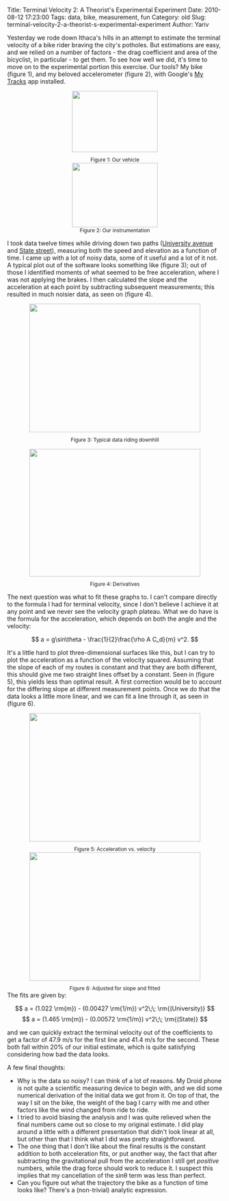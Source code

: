 Title: Terminal Velocity 2: A Theorist's Experimental Experiment
Date: 2010-08-12 17:23:00
Tags: data, bike, measurement, fun
Category: old
Slug: terminal-velocity-2-a-theorist-s-experimental-experiment
Author: Yariv


Yesterday we rode down Ithaca's hills in an attempt to estimate the terminal velocity of a bike rider braving the city's potholes. But estimations are easy, and we relied on a number of factors - the drag coefficient and area of the bicyclist, in particular - to get them. To see how well we did, it's time to move on to the experimental portion this exercise. Our tools? My bike (figure 1), and my beloved accelerometer (figure 2), with Google's <a href="http://mytracks.appspot.com/">My Tracks</a> app installed.

<div style="text-align: center;"><a href="http://2.bp.blogspot.com/_JIGLe2C6VxI/TGRzmU_-t0I/AAAAAAAACFA/6JFhG9Z9YiA/s1600/bike.jpg" onblur="try {parent.deselectBloggerImageGracefully();} catch(e) {}"><img alt="" border="0" id="BLOGGER_PHOTO_ID_5504651746862872386" src="http://2.bp.blogspot.com/_JIGLe2C6VxI/TGRzmU_-t0I/AAAAAAAACFA/6JFhG9Z9YiA/s200/bike.jpg" style="cursor: pointer; display: block; height: 143px; margin: 0px auto 10px; text-align: center; width: 200px;" /></a><span style="font-size: 85%;">Figure 1: Our vehicle</span>

<div style="text-align: center;"><a href="http://2.bp.blogspot.com/_JIGLe2C6VxI/TGRn_JN3A6I/AAAAAAAACEQ/b02aLvN9_ys/s1600/Droid+2.png" onblur="try {parent.deselectBloggerImageGracefully();} catch(e) {}"><img alt="" border="0" id="BLOGGER_PHOTO_ID_5504638979057058722" src="http://2.bp.blogspot.com/_JIGLe2C6VxI/TGRn_JN3A6I/AAAAAAAACEQ/b02aLvN9_ys/s200/Droid+2.png" style="cursor: pointer; height: 150px; width: 200px;" /></a></div></div><div style="text-align: center;"><span style="font-size: 85%;">Figure 2: Our instrumentation</span></div>
<a name='more'></a>


I took data twelve times while driving down two paths (<a href="http://maps.google.com/maps?f=q&amp;source=s_q&amp;hl=en&amp;geocode=&amp;q=University+and+Cornell,+Ithaca+NY&amp;sll=42.44395,-76.485014&amp;sspn=0.016721,0.038581&amp;ie=UTF8&amp;hq=&amp;hnear=University+Ave+%26+Cornell+Ave,+Ithaca+College,+Tompkins,+New+York+14850&amp;ll=42.447243,-76.493082&amp;spn=0.01672,0.038581&amp;t=p&amp;z=15">University avenue</a>  and <a href="http://maps.google.com/maps?f=q&amp;source=s_q&amp;hl=en&amp;geocode=&amp;q=State+and+Stewart,+Ithaca,+NY&amp;sll=42.447243,-76.493082&amp;sspn=0.01672,0.038581&amp;ie=UTF8&amp;hq=&amp;hnear=E+State+St+%26+Stewart+Ave,+Ithaca+College,+Tompkins,+New+York+14850&amp;ll=42.439262,-76.489692&amp;spn=0.016722,0.038581&amp;t=p&amp;z=15">State street</a>), measuring both the speed and elevation as a function of time. I came up with a lot of noisy data, some of it useful and a lot of it not. A typical plot out of the software looks something like (figure 3); out of those I identified moments of what seemed to be free acceleration, where I was not applying the brakes. I then calculated the slope and the acceleration at each point by subtracting subsequent measurements; this resulted in much noisier data, as seen on (figure 4).

<div style="text-align: center;"><a href="http://2.bp.blogspot.com/_JIGLe2C6VxI/TGRoiavSb4I/AAAAAAAACEY/3Yee3_k-TiY/s1600/University7.png" onblur="try {parent.deselectBloggerImageGracefully();} catch(e) {}"><img alt="" border="0" id="BLOGGER_PHOTO_ID_5504639585056092034" src="http://2.bp.blogspot.com/_JIGLe2C6VxI/TGRoiavSb4I/AAAAAAAACEY/3Yee3_k-TiY/s400/University7.png" style="cursor: pointer; display: block; height: 300px; margin: 0px auto 10px; text-align: center; width: 400px;" /></a><span style="font-size: 85%;">Figure 3: Typical data riding downhill</span>

<a href="http://1.bp.blogspot.com/_JIGLe2C6VxI/TGRo0pVcbSI/AAAAAAAACEg/qdGFWsUS4X8/s1600/University7DiffFocus.png" onblur="try {parent.deselectBloggerImageGracefully();} catch(e) {}"><img alt="" border="0" id="BLOGGER_PHOTO_ID_5504639898211872034" src="http://1.bp.blogspot.com/_JIGLe2C6VxI/TGRo0pVcbSI/AAAAAAAACEg/qdGFWsUS4X8/s400/University7DiffFocus.png" style="cursor: pointer; display: block; height: 298px; margin: 0px auto 10px; text-align: center; width: 400px;" /></a><span style="font-size: 85%;">Figure 4: Derivatives</span></div>
The next question was what to fit these graphs to. I can't compare directly to the formula I had for terminal velocity, since I don't believe I achieve it at any point and we never see the velocity graph plateau. What we do have is the formula for the acceleration, which depends on both the angle and the velocity:

$$ a = g\sin\theta -  \frac{1}{2}\frac{\rho A C_d}{m}  v^2. $$

It's a little hard to plot three-dimensional surfaces like this, but I can try to plot the acceleration as a function of the velocity squared. Assuming that the slope of each of my routes is constant and that they are both different, this should give me two straight lines offset by a constant. Seen in (figure 5), this yields less than optimal result. A first correction would be to account for the differing slope at different measurement points. Once we do that the data looks a little more linear, and we can fit a line through it, as seen in (figure 6).

<div style="text-align: center;"><a href="http://2.bp.blogspot.com/_JIGLe2C6VxI/TGRpFDSXYbI/AAAAAAAACEo/pce7SNz6s_U/s1600/avv.png" onblur="try {parent.deselectBloggerImageGracefully();} catch(e) {}"><img alt="" border="0" id="BLOGGER_PHOTO_ID_5504640180056187314" src="http://2.bp.blogspot.com/_JIGLe2C6VxI/TGRpFDSXYbI/AAAAAAAACEo/pce7SNz6s_U/s400/avv.png" style="cursor: pointer; display: block; height: 300px; margin: 0px auto 10px; text-align: center; width: 400px;" /></a><span style="font-size: 85%;">Figure 5: Acceleration vs. velocity</span>

</div><div style="text-align: center;"><a href="http://1.bp.blogspot.com/_JIGLe2C6VxI/TGRpIHtielI/AAAAAAAACEw/-MuDiahJbxg/s1600/avvfixed.png" onblur="try {parent.deselectBloggerImageGracefully();} catch(e) {}"><img alt="" border="0" id="BLOGGER_PHOTO_ID_5504640232783510098" src="http://1.bp.blogspot.com/_JIGLe2C6VxI/TGRpIHtielI/AAAAAAAACEw/-MuDiahJbxg/s400/avvfixed.png" style="cursor: pointer; display: block; height: 300px; margin: 0px auto 10px; text-align: center; width: 400px;" /></a><span style="font-size: 85%;">Figure 6: Adjusted for slope and fitted</span></div>
The fits are given by:

$$ a = (1.022 \rm{m}) - (0.00427 \rm{1/m}) v^2\;\; \rm{(University)} $$
$$ a = (1.465 \rm{m}) - (0.00572 \rm{1/m}) v^2\;\; \rm{(State)} $$

and we can quickly extract the terminal velocity out of the coefficients to get a factor of 47.9 m/s for the first line and 41.4 m/s for the second. These both fall within 20% of our initial estimate, which is quite satisfying considering how bad the data looks.

A few final thoughts:

<ul><li>Why is the data so noisy? I can think of a lot of reasons. My Droid phone is not quite a scientific measuring device to begin with, and we did some numerical derivation of the initial data we got from it. On top of that, the way I sit on the bike, the weight of the bag I carry with me and other factors like the wind changed from ride to ride.</li><li>I tried to avoid biasing the analysis and I was quite relieved when the final numbers came out so close to my original estimate. I did play around a little with a different presentation that didn't look linear at all, but other than that I think what I did was pretty straightforward.</li><li>The one thing that I don't like about the final results is the constant addition to both acceleration fits, or put another way, the fact that after subtracting the gravitational pull from the acceleration I still get <span style="font-style: italic;">positive</span> numbers, while the drag force should work to reduce it. I suspect this implies that my cancellation of the sinθ term was less than perfect.</li><li>Can you figure out what the trajectory the bike as a function of time looks like? There's a (non-trivial) analytic expression.
</li></ul>

